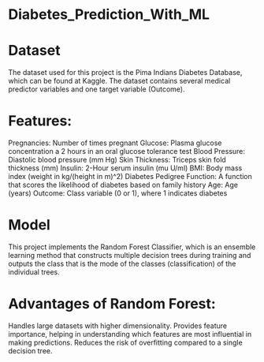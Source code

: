 # Diabetes_Prediction_With_ML

# Dataset
The dataset used for this project is the Pima Indians Diabetes Database, which can be found at Kaggle. The dataset contains several medical predictor variables and one target variable (Outcome).

# Features:
Pregnancies: Number of times pregnant
Glucose: Plasma glucose concentration a 2 hours in an oral glucose tolerance test
Blood Pressure: Diastolic blood pressure (mm Hg)
Skin Thickness: Triceps skin fold thickness (mm)
Insulin: 2-Hour serum insulin (mu U/ml)
BMI: Body mass index (weight in kg/(height in m)^2)
Diabetes Pedigree Function: A function that scores the likelihood of diabetes based on family history
Age: Age (years)
Outcome: Class variable (0 or 1), where 1 indicates diabetes


# Model
This project implements the Random Forest Classifier, which is an ensemble learning method that constructs multiple decision trees during training and outputs the class that is the mode of the classes (classification) of the individual trees.

# Advantages of Random Forest:

Handles large datasets with higher dimensionality.
Provides feature importance, helping in understanding which features are most influential in making predictions.
Reduces the risk of overfitting compared to a single decision tree.
